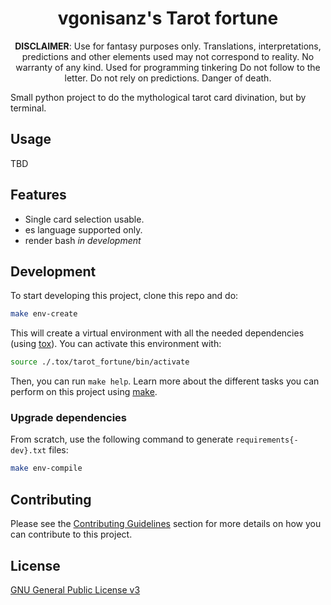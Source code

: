 <div align="center">

# vgonisanz's Tarot fortune

**DISCLAIMER**: Use for fantasy purposes only.
Translations, interpretations, predictions and other elements used may not correspond to reality.
No warranty of any kind.
Used for programming tinkering
Do not follow to the letter.
Do not rely on predictions.
Danger of death.

</div>

Small python project to do the mythological tarot card divination, but by terminal.

## Usage

TBD

## Features

- Single card selection usable.
- es language supported only.
- render bash *in development*

## Development

To start developing this project, clone this repo and do:

```bash
make env-create
```

This will create a virtual environment with all the needed dependencies
(using [tox](https://tox.readthedocs.io/en/latest/)).
You can activate this environment with:

```bash
source ./.tox/tarot_fortune/bin/activate
```

Then, you can run `make help`.
Learn more about the different tasks
you can perform on this project using [make](https://www.gnu.org/software/make/).

### Upgrade dependencies

From scratch, use the following command to generate `requirements{-dev}.txt` files:

```bash
make env-compile
```

## Contributing

Please see the [Contributing Guidelines](./CONTRIBUTING.md) section for more details on how you can contribute to this project.

## License

[GNU General Public License v3](./LICENSE)
